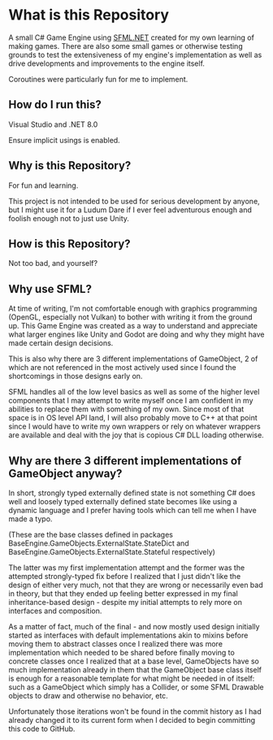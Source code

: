 # What is this Repository
A small C# Game Engine using [SFML.NET](https://www.sfml-dev.org/download/sfml.net/) created for my own learning of making games.
There are also some small games or otherwise testing grounds to test the extensiveness of my engine's implementation as well as drive developments and improvements to the engine itself.

Coroutines were particularly fun for me to implement.

## How do I run this?
Visual Studio and .NET 8.0

Ensure implicit usings is enabled.

## Why is this Repository?
For fun and learning.

This project is not intended to be used for serious development by anyone, but I might use it for a Ludum Dare if I ever feel adventurous enough and foolish enough not to just use Unity.

## How is this Repository?
Not too bad, and yourself?

## Why use SFML?
At time of writing, I'm not comfortable enough with graphics programming (OpenGL, especially not Vulkan) to
bother with writing it from the ground up. This Game Engine was created as a way to understand and appreciate what larger engines like Unity and Godot are doing and why they might have made certain design decisions.

This is also why there are 3 different implementations of GameObject, 2 of which are not referenced in the most actively used since I found the shortcomings in those designs early on.

SFML handles all of the low level basics as well as some of the higher level components that I may attempt to write myself once I am confident in my abilities to replace them with something of my own. Since most of that space is in OS level API land, I will also probably move to C++ at that point since I would have to write my own wrappers or rely on whatever wrappers are available and deal with the joy that is copious C# DLL loading otherwise.

## Why are there 3 different implementations of GameObject anyway?
In short, strongly typed externally defined state is not something C# does well and loosely typed externally defined state becomes like using a dynamic language and I prefer having tools which can tell me when I have made a typo. 

(These are the base classes defined in packages BaseEngine.GameObjects.ExternalState.StateDict and BaseEngine.GameObjects.ExternalState.Stateful respectively)

The latter was my first implementation attempt and the former was the attempted strongly-typed fix before I realized that I just didn't like the design of either very much, not that they are wrong or necessarily even bad in theory, but that they ended up feeling better expressed in my final inheritance-based design - despite my initial attempts to rely more on interfaces and composition.

As a matter of fact, much of the final - and now mostly used design initially started as interfaces with default implementations akin to mixins before moving them to abstract classes once I realized there was more implementation which needed to be shared before finally moving to concrete classes once I realized that at a base level, GameObjects have so much implementation already in them that the GameObject base class itself is enough for a reasonable template for what might be needed in of itself: such as a GameObject which simply has a Collider, or some SFML Drawable objects to draw and otherwise no behavior, etc.

Unfortunately those iterations won't be found in the commit history as I had already changed it to its current form when I decided to begin committing this code to GitHub.
